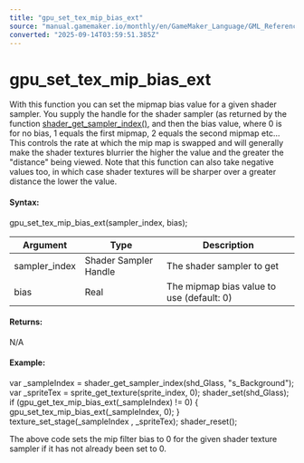 ```yaml
---
title: "gpu_set_tex_mip_bias_ext"
source: "manual.gamemaker.io/monthly/en/GameMaker_Language/GML_Reference/Drawing/Mipmapping/gpu_set_tex_mip_bias_ext.htm"
converted: "2025-09-14T03:59:51.385Z"
---
```


# gpu\_set\_tex\_mip\_bias\_ext

With this function you can set the mipmap bias value for a given shader sampler. You supply the handle for the shader sampler (as returned by the function [shader\_get\_sampler\_index()](../../Asset_Management/Shaders/shader_get_sampler_index.md), and then the bias value, where 0 is for no bias, 1 equals the first mipmap, 2 equals the second mipmap etc... This controls the rate at which the mip map is swapped and will generally make the shader textures blurrier the higher the value and the greater the "distance" being viewed. Note that this function can also take negative values too, in which case shader textures will be sharper over a greater distance the lower the value.

#### Syntax:

gpu\_set\_tex\_mip\_bias\_ext(sampler\_index, bias);

| Argument | Type | Description |
| --- | --- | --- |
| sampler_index | Shader Sampler Handle | The shader sampler to get |
| bias | Real | The mipmap bias value to use (default: 0) |

#### Returns:

N/A

#### Example:

var \_sampleIndex = shader\_get\_sampler\_index(shd\_Glass, "s\_Background");
var \_spriteTex = sprite\_get\_texture(sprite\_index, 0);
shader\_set(shd\_Glass);
if (gpu\_get\_tex\_mip\_bias\_ext(\_sampleIndex) != 0)
{
    gpu\_set\_tex\_mip\_bias\_ext(\_sampleIndex, 0);
}
texture\_set\_stage(\_sampleIndex , \_spriteTex);
shader\_reset();

The above code sets the mip filter bias to 0 for the given shader texture sampler if it has not already been set to 0.